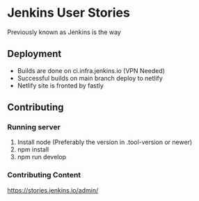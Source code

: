 # Jenkins User Stories

Previously known as Jenkins is the way

## Deployment

* Builds are done on ci.infra.jenkins.io (VPN Needed)
* Successful builds on main branch deploy to netlify
* Netlify site is fronted by fastly

## Contributing

### Running server

1) Install node (Preferably the version in .tool-version or newer)
2) npm install
3) npm run develop

### Contributing Content

https://stories.jenkins.io/admin/

